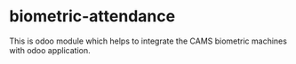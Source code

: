 # biometric-attendance
This is odoo module which helps to integrate the CAMS biometric machines with odoo application.

